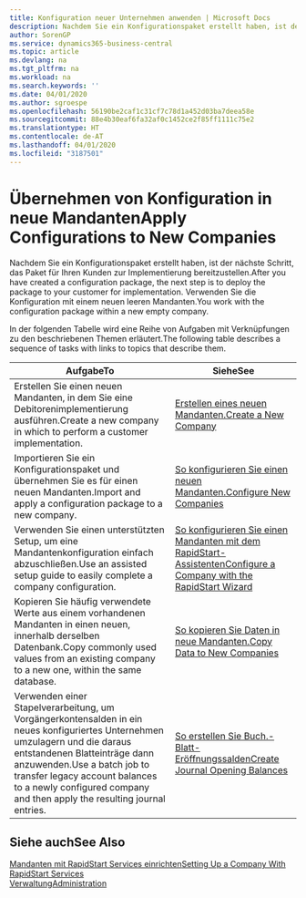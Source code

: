 ```yaml
---
title: Konfiguration neuer Unternehmen anwenden | Microsoft Docs
description: Nachdem Sie ein Konfigurationspaket erstellt haben, ist der nächste Schritt, das Paket für Ihren Kunden zur Implementierung bereitzustellen. Verwenden Sie die Konfiguration mit einem neuen leeren Mandanten.
author: SorenGP
ms.service: dynamics365-business-central
ms.topic: article
ms.devlang: na
ms.tgt_pltfrm: na
ms.workload: na
ms.search.keywords: ''
ms.date: 04/01/2020
ms.author: sgroespe
ms.openlocfilehash: 56190be2caf1c31cf7c78d1a452d03ba7deea58e
ms.sourcegitcommit: 88e4b30eaf6fa32af0c1452ce2f85ff1111c75e2
ms.translationtype: HT
ms.contentlocale: de-AT
ms.lasthandoff: 04/01/2020
ms.locfileid: "3187501"
---
```

# <a name="apply-configurations-to-new-companies"></a><span data-ttu-id="0f915-104">Übernehmen von Konfiguration in neue Mandanten</span><span class="sxs-lookup"><span data-stu-id="0f915-104">Apply Configurations to New Companies</span></span>
<span data-ttu-id="0f915-105">Nachdem Sie ein Konfigurationspaket erstellt haben, ist der nächste Schritt, das Paket für Ihren Kunden zur Implementierung bereitzustellen.</span><span class="sxs-lookup"><span data-stu-id="0f915-105">After you have created a configuration package, the next step is to deploy the package to your customer for implementation.</span></span> <span data-ttu-id="0f915-106">Verwenden Sie die Konfiguration mit einem neuen leeren Mandanten.</span><span class="sxs-lookup"><span data-stu-id="0f915-106">You work with the configuration package within a new empty company.</span></span>  

 <span data-ttu-id="0f915-107">In der folgenden Tabelle wird eine Reihe von Aufgaben mit Verknüpfungen zu den beschriebenen Themen erläutert.</span><span class="sxs-lookup"><span data-stu-id="0f915-107">The following table describes a sequence of tasks with links to topics that describe them.</span></span>

|<span data-ttu-id="0f915-108">**Aufgabe**</span><span class="sxs-lookup"><span data-stu-id="0f915-108">**To**</span></span>|<span data-ttu-id="0f915-109">**Siehe**</span><span class="sxs-lookup"><span data-stu-id="0f915-109">**See**</span></span>|  
|------------|-------------|  
|<span data-ttu-id="0f915-110">Erstellen Sie einen neuen Mandanten, in dem Sie eine Debitorenimplementierung ausführen.</span><span class="sxs-lookup"><span data-stu-id="0f915-110">Create a new company in which to perform a customer implementation.</span></span>|[<span data-ttu-id="0f915-111">Erstellen eines neuen Mandanten.</span><span class="sxs-lookup"><span data-stu-id="0f915-111">Create a New Company</span></span>](admin-how-to-create-a-new-company.md)|  
|<span data-ttu-id="0f915-112">Importieren Sie ein Konfigurationspaket und übernehmen Sie es für einen neuen Mandanten.</span><span class="sxs-lookup"><span data-stu-id="0f915-112">Import and apply a configuration package to a new company.</span></span>|[<span data-ttu-id="0f915-113">So konfigurieren Sie einen neuen Mandanten.</span><span class="sxs-lookup"><span data-stu-id="0f915-113">Configure New Companies</span></span>](admin-how-to-configure-new-companies.md)|  
|<span data-ttu-id="0f915-114">Verwenden Sie einen unterstützten Setup, um eine Mandantenkonfiguration einfach abzuschließen.</span><span class="sxs-lookup"><span data-stu-id="0f915-114">Use an assisted setup guide to easily complete a company configuration.</span></span>|[<span data-ttu-id="0f915-115">So konfigurieren Sie einen Mandanten mit dem RapidStart-Assistenten</span><span class="sxs-lookup"><span data-stu-id="0f915-115">Configure a Company with the RapidStart Wizard</span></span>](admin-how-to-configure-a-company-with-the-rapidstart-wizard.md)|
|<span data-ttu-id="0f915-116">Kopieren Sie häufig verwendete Werte aus einem vorhandenen Mandanten in einen neuen, innerhalb derselben Datenbank.</span><span class="sxs-lookup"><span data-stu-id="0f915-116">Copy commonly used values from an existing company to a new one, within the same database.</span></span>|[<span data-ttu-id="0f915-117">So kopieren Sie Daten in neue Mandanten.</span><span class="sxs-lookup"><span data-stu-id="0f915-117">Copy Data to New Companies</span></span>](admin-how-to-copy-data-to-new-companies.md)|  
|<span data-ttu-id="0f915-118">Verwenden einer Stapelverarbeitung, um Vorgängerkontensalden in ein neues konfiguriertes Unternehmen umzulagern und die daraus entstandenen Blatteinträge dann anzuwenden.</span><span class="sxs-lookup"><span data-stu-id="0f915-118">Use a batch job to transfer legacy account balances to a newly configured company and then apply the resulting journal entries.</span></span>|[<span data-ttu-id="0f915-119">So erstellen Sie Buch.-Blatt-Eröffnungssalden</span><span class="sxs-lookup"><span data-stu-id="0f915-119">Create Journal Opening Balances</span></span>](admin-how-to-create-journal-opening-balances.md)|  

## <a name="see-also"></a><span data-ttu-id="0f915-120">Siehe auch</span><span class="sxs-lookup"><span data-stu-id="0f915-120">See Also</span></span>  
[<span data-ttu-id="0f915-121">Mandanten mit RapidStart Services einrichten</span><span class="sxs-lookup"><span data-stu-id="0f915-121">Setting Up a Company With RapidStart Services</span></span>](admin-set-up-a-company-with-rapidstart.md)  
[<span data-ttu-id="0f915-122">Verwaltung</span><span class="sxs-lookup"><span data-stu-id="0f915-122">Administration</span></span>](admin-setup-and-administration.md)
